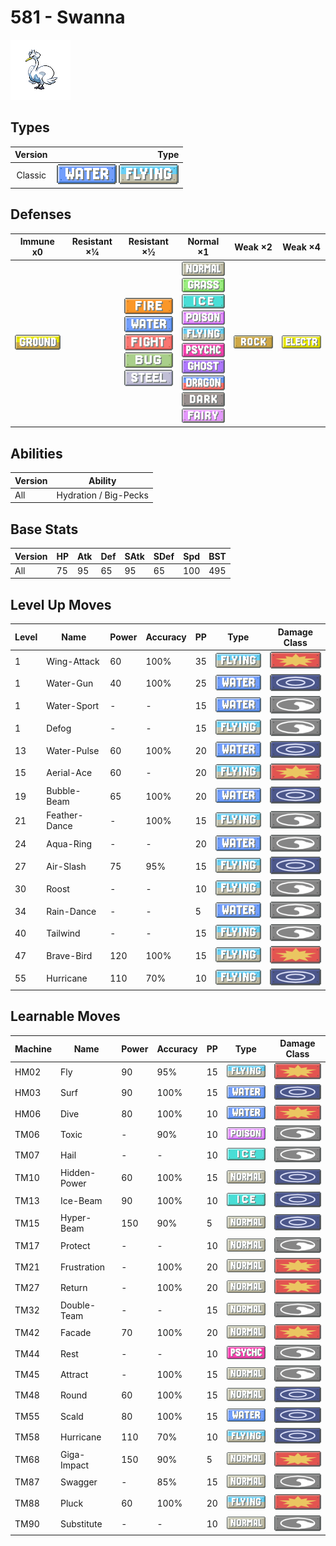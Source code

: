 # 581 - Swanna

![swanna](../img/pokemon/581.png)

## Types

| Version | Type                                                                |
| :-----: | ------------------------------------------------------------------: |
| Classic | ![water](../img/types/water.png) ![flying](../img/types/flying.png) |

## Defenses

| Immune x0                          | Resistant ×¼ | Resistant ×½                                                                                                                                                                         | Normal ×1                                                                                                                                                                                                                                                                                                                                                                           | Weak ×2                        | Weak ×4                                |
| ---------------------------------- | ------------ | ------------------------------------------------------------------------------------------------------------------------------------------------------------------------------------ | ----------------------------------------------------------------------------------------------------------------------------------------------------------------------------------------------------------------------------------------------------------------------------------------------------------------------------------------------------------------------------------- | ------------------------------ | -------------------------------------- |
| ![ground](../img/types/ground.png) |              | ![fire](../img/types/fire.png)<br/>![water](../img/types/water.png)<br/>![fighting](../img/types/fighting.png)<br/>![bug](../img/types/bug.png)<br/>![steel](../img/types/steel.png) | ![normal](../img/types/normal.png)<br/>![grass](../img/types/grass.png)<br/>![ice](../img/types/ice.png)<br/>![poison](../img/types/poison.png)<br/>![flying](../img/types/flying.png)<br/>![psychic](../img/types/psychic.png)<br/>![ghost](../img/types/ghost.png)<br/>![dragon](../img/types/dragon.png)<br/>![dark](../img/types/dark.png)<br/>![fairy](../img/types/fairy.png) | ![rock](../img/types/rock.png) | ![electric](../img/types/electric.png) |

## Abilities

| Version | Ability               |
| ------- | --------------------- |
| All     | Hydration / Big-Pecks |

## Base Stats

| Version | HP | Atk | Def | SAtk | SDef | Spd | BST |
| ------- | -- | --- | --- | ---- | ---- | --- | --- |
| All     | 75 | 95  | 65  | 95   | 65   | 100 | 495 |

## Level Up Moves

| Level | Name          | Power | Accuracy | PP | Type                               | Damage Class                           |
| ----- | ------------- | ----- | -------- | -- | ---------------------------------- | -------------------------------------- |
| 1     | Wing-Attack   | 60    | 100%     | 35 | ![flying](../img/types/flying.png) | ![physical](../img/types/physical.png) |
| 1     | Water-Gun     | 40    | 100%     | 25 | ![water](../img/types/water.png)   | ![special](../img/types/special.png)   |
| 1     | Water-Sport   | -     | -        | 15 | ![water](../img/types/water.png)   | ![status](../img/types/status.png)     |
| 1     | Defog         | -     | -        | 15 | ![flying](../img/types/flying.png) | ![status](../img/types/status.png)     |
| 13    | Water-Pulse   | 60    | 100%     | 20 | ![water](../img/types/water.png)   | ![special](../img/types/special.png)   |
| 15    | Aerial-Ace    | 60    | -        | 20 | ![flying](../img/types/flying.png) | ![physical](../img/types/physical.png) |
| 19    | Bubble-Beam   | 65    | 100%     | 20 | ![water](../img/types/water.png)   | ![special](../img/types/special.png)   |
| 21    | Feather-Dance | -     | 100%     | 15 | ![flying](../img/types/flying.png) | ![status](../img/types/status.png)     |
| 24    | Aqua-Ring     | -     | -        | 20 | ![water](../img/types/water.png)   | ![status](../img/types/status.png)     |
| 27    | Air-Slash     | 75    | 95%      | 15 | ![flying](../img/types/flying.png) | ![special](../img/types/special.png)   |
| 30    | Roost         | -     | -        | 10 | ![flying](../img/types/flying.png) | ![status](../img/types/status.png)     |
| 34    | Rain-Dance    | -     | -        | 5  | ![water](../img/types/water.png)   | ![status](../img/types/status.png)     |
| 40    | Tailwind      | -     | -        | 15 | ![flying](../img/types/flying.png) | ![status](../img/types/status.png)     |
| 47    | Brave-Bird    | 120   | 100%     | 15 | ![flying](../img/types/flying.png) | ![physical](../img/types/physical.png) |
| 55    | Hurricane     | 110   | 70%      | 10 | ![flying](../img/types/flying.png) | ![special](../img/types/special.png)   |

## Learnable Moves

| Machine | Name         | Power | Accuracy | PP | Type                                 | Damage Class                           |
| ------- | ------------ | ----- | -------- | -- | ------------------------------------ | -------------------------------------- |
| HM02    | Fly          | 90    | 95%      | 15 | ![flying](../img/types/flying.png)   | ![physical](../img/types/physical.png) |
| HM03    | Surf         | 90    | 100%     | 15 | ![water](../img/types/water.png)     | ![special](../img/types/special.png)   |
| HM06    | Dive         | 80    | 100%     | 10 | ![water](../img/types/water.png)     | ![physical](../img/types/physical.png) |
| TM06    | Toxic        | -     | 90%      | 10 | ![poison](../img/types/poison.png)   | ![status](../img/types/status.png)     |
| TM07    | Hail         | -     | -        | 10 | ![ice](../img/types/ice.png)         | ![status](../img/types/status.png)     |
| TM10    | Hidden-Power | 60    | 100%     | 15 | ![normal](../img/types/normal.png)   | ![special](../img/types/special.png)   |
| TM13    | Ice-Beam     | 90    | 100%     | 10 | ![ice](../img/types/ice.png)         | ![special](../img/types/special.png)   |
| TM15    | Hyper-Beam   | 150   | 90%      | 5  | ![normal](../img/types/normal.png)   | ![special](../img/types/special.png)   |
| TM17    | Protect      | -     | -        | 10 | ![normal](../img/types/normal.png)   | ![status](../img/types/status.png)     |
| TM21    | Frustration  | -     | 100%     | 20 | ![normal](../img/types/normal.png)   | ![physical](../img/types/physical.png) |
| TM27    | Return       | -     | 100%     | 20 | ![normal](../img/types/normal.png)   | ![physical](../img/types/physical.png) |
| TM32    | Double-Team  | -     | -        | 15 | ![normal](../img/types/normal.png)   | ![status](../img/types/status.png)     |
| TM42    | Facade       | 70    | 100%     | 20 | ![normal](../img/types/normal.png)   | ![physical](../img/types/physical.png) |
| TM44    | Rest         | -     | -        | 10 | ![psychic](../img/types/psychic.png) | ![status](../img/types/status.png)     |
| TM45    | Attract      | -     | 100%     | 15 | ![normal](../img/types/normal.png)   | ![status](../img/types/status.png)     |
| TM48    | Round        | 60    | 100%     | 15 | ![normal](../img/types/normal.png)   | ![special](../img/types/special.png)   |
| TM55    | Scald        | 80    | 100%     | 15 | ![water](../img/types/water.png)     | ![special](../img/types/special.png)   |
| TM58    | Hurricane    | 110   | 70%      | 10 | ![flying](../img/types/flying.png)   | ![special](../img/types/special.png)   |
| TM68    | Giga-Impact  | 150   | 90%      | 5  | ![normal](../img/types/normal.png)   | ![physical](../img/types/physical.png) |
| TM87    | Swagger      | -     | 85%      | 15 | ![normal](../img/types/normal.png)   | ![status](../img/types/status.png)     |
| TM88    | Pluck        | 60    | 100%     | 20 | ![flying](../img/types/flying.png)   | ![physical](../img/types/physical.png) |
| TM90    | Substitute   | -     | -        | 10 | ![normal](../img/types/normal.png)   | ![status](../img/types/status.png)     |